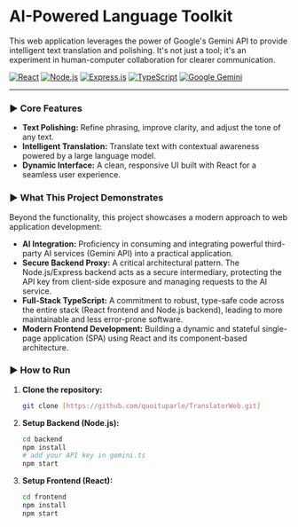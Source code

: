 # AI-Powered Language Toolkit

This web application leverages the power of Google's Gemini API to provide intelligent text translation and polishing. It's not just a tool; it's an experiment in human-computer collaboration for clearer communication.

[![React](https://img.shields.io/badge/React-20232A?style=for-the-badge&logo=react&logoColor=61DAFB)](https://reactjs.org/)
[![Node.js](https://img.shields.io/badge/Node.js-339933?style=for-the-badge&logo=nodedotjs&logoColor=white)](https://nodejs.org/)
[![Express.js](https://img.shields.io/badge/Express.js-000000?style=for-the-badge&logo=express&logoColor=white)](http://expressjs.com/)
[![TypeScript](https://img.shields.io/badge/TypeScript-3178C6?style=for-the-badge&logo=typescript&logoColor=white)](https://www.typescriptlang.org/)
[![Google Gemini](https://img.shields.io/badge/Google_Gemini-8E77F0?style=for-the-badge&logo=google-gemini&logoColor=white)](https://ai.google.dev/)

---

### ► Core Features

-   **Text Polishing:** Refine phrasing, improve clarity, and adjust the tone of any text.
-   **Intelligent Translation:** Translate text with contextual awareness powered by a large language model.
-   **Dynamic Interface:** A clean, responsive UI built with React for a seamless user experience.

### ► What This Project Demonstrates

Beyond the functionality, this project showcases a modern approach to web application development:

*   **AI Integration:** Proficiency in consuming and integrating powerful third-party AI services (Gemini API) into a practical application.
*   **Secure Backend Proxy:** A critical architectural pattern. The Node.js/Express backend acts as a secure intermediary, protecting the API key from client-side exposure and managing requests to the AI service.
*   **Full-Stack TypeScript:** A commitment to robust, type-safe code across the entire stack (React frontend and Node.js backend), leading to more maintainable and less error-prone software.
*   **Modern Frontend Development:** Building a dynamic and stateful single-page application (SPA) using React and its component-based architecture.

### ► How to Run

1.  **Clone the repository:**
    ```bash
    git clone [https://github.com/quoituparle/TranslatorWeb.git]
    ```
2.  **Setup Backend (Node.js):**
    ```bash
    cd backend
    npm install
    # add your API key in gemini.ts
    npm start
    ```
3.  **Setup Frontend (React):**
    ```bash
    cd frontend
    npm install
    npm start
    ```
